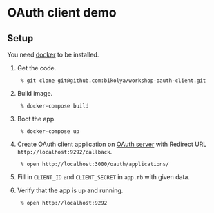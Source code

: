 # OAuth client demo

## Setup

You need [docker](https://docs.docker.com/engine/installation/) to be installed.

1. Get the code.

        % git clone git@github.com:bikolya/workshop-oauth-client.git

2. Build image.

        % docker-compose build

3. Boot the app.

        % docker-compose up

4. Create OAuth client application on [OAuth server](https://github.com/bikolya/workshop-oauth-server) with Redirect URL `http://localhost:9292/callback`.

        % open http://localhost:3000/oauth/applications/

5. Fill in `CLIENT_ID` and `CLIENT_SECRET` in `app.rb` with given data.

6. Verify that the app is up and running.

        % open http://localhost:9292

